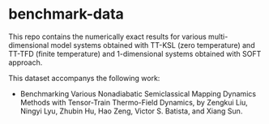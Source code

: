 # benchmark-data
This repo contains the numerically exact results for various multi-dimensional model systems obtained with TT-KSL (zero temperature) and TT-TFD (finite temperature) and 1-dimensional systems obtained with SOFT approach.

This dataset accompanys the following work:

* Benchmarking Various Nonadiabatic Semiclassical Mapping Dynamics Methods with Tensor-Train Thermo-Field Dynamics, by Zengkui Liu, Ningyi Lyu, Zhubin Hu, Hao Zeng, Victor S. Batista, and Xiang Sun.

